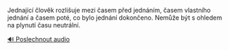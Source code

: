 
Jednající člověk rozlišuje mezi časem před jednáním, časem vlastního jednání a časem poté, co bylo jednání dokončeno. Nemůže být s ohledem na plynutí času neutrální.

[🔊 Poslechnout audio](/data/7-paragraphs/audio/chapter_26/para_011-Jednajc-lovk-rozliuje-mezi-asem-ped-jednn.mp3)
